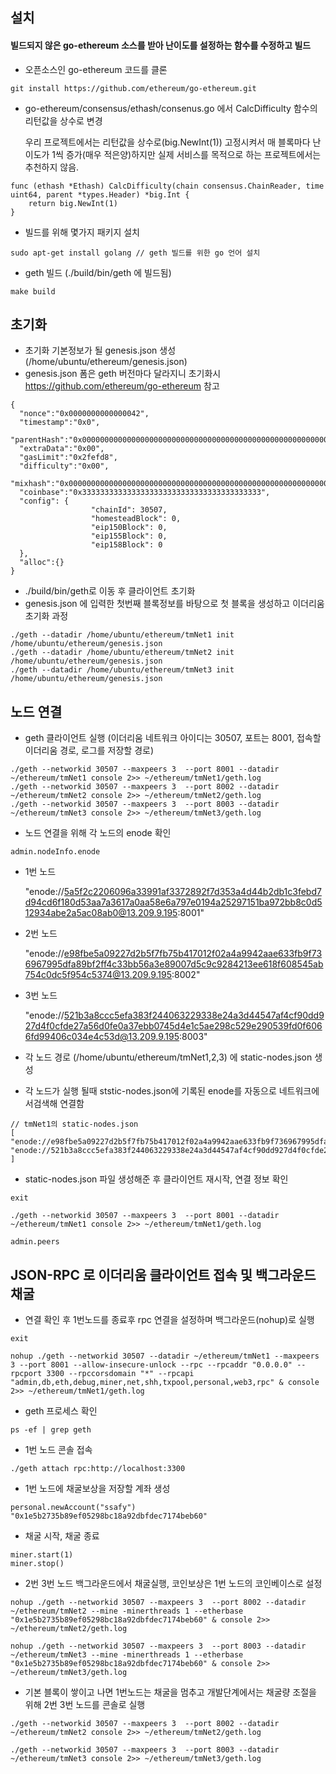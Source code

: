 ## 설치

#### 빌드되지 않은 go-ethereum 소스를 받아 난이도를 설정하는 함수를 수정하고 빌드

- 오픈소스인 go-ethereum 코드를 클론

~~~
git install https://github.com/ethereum/go-ethereum.git
~~~

- go-ethereum/consensus/ethash/consenus.go 에서 CalcDifficulty 함수의 리턴값을 상수로 변경

  우리 프로젝트에서는 리턴값을 상수로(big.NewInt(1)) 고정시켜서 매 블록마다 난이도가 1씩 증가(매우 적은양)하지만 실제 서비스를 목적으로 하는 프로젝트에서는 추천하지 않음.

~~~
func (ethash *Ethash) CalcDifficulty(chain consensus.ChainReader, time uint64, parent *types.Header) *big.Int {
	return big.NewInt(1)
}
~~~

- 빌드를 위해 몇가지 패키지 설치

~~~
sudo apt-get install golang // geth 빌드를 위한 go 언어 설치
~~~

- geth 빌드 (./build/bin/geth 에 빌드됨)

~~~
make build
~~~



## 초기화

- 초기화 기본정보가 될 genesis.json 생성 (/home/ubuntu/ethereum/genesis.json)
- genesis.json 폼은 geth 버전마다 달라지니 초기화시  https://github.com/ethereum/go-ethereum  참고

~~~
{
  "nonce":"0x0000000000000042",
  "timestamp":"0x0",
  "parentHash":"0x0000000000000000000000000000000000000000000000000000000000000000",
  "extraData":"0x00",
  "gasLimit":"0x2fefd8",
  "difficulty":"0x00",
  "mixhash":"0x0000000000000000000000000000000000000000000000000000000000000000",
  "coinbase":"0x3333333333333333333333333333333333333333",
  "config": {
                  "chainId": 30507,
                  "homesteadBlock": 0,
                  "eip150Block": 0,
                  "eip155Block": 0,
                  "eip158Block": 0
  },
  "alloc":{}
}
~~~



- ./build/bin/geth로 이동 후 클라이언트 초기화 
- genesis.json 에 입력한 첫번째 블록정보를 바탕으로 첫 블록을 생성하고 이더리움 초기화 과정

~~~
./geth --datadir /home/ubuntu/ethereum/tmNet1 init /home/ubuntu/ethereum/genesis.json
./geth --datadir /home/ubuntu/ethereum/tmNet2 init /home/ubuntu/ethereum/genesis.json
./geth --datadir /home/ubuntu/ethereum/tmNet3 init /home/ubuntu/ethereum/genesis.json
~~~



## 노드 연결

- geth 클라이언트 실행 (이더리움 네트워크 아이디는 30507, 포트는 8001, 접속할 이더리움 경로, 로그를 저장할 경로)

~~~
./geth --networkid 30507 --maxpeers 3  --port 8001 --datadir ~/ethereum/tmNet1 console 2>> ~/ethereum/tmNet1/geth.log
./geth --networkid 30507 --maxpeers 3  --port 8002 --datadir ~/ethereum/tmNet2 console 2>> ~/ethereum/tmNet2/geth.log
./geth --networkid 30507 --maxpeers 3  --port 8003 --datadir ~/ethereum/tmNet3 console 2>> ~/ethereum/tmNet3/geth.log
~~~



- 노드 연결을 위해 각 노드의 enode 확인

~~~
admin.nodeInfo.enode
~~~

- 1번 노드

  "enode://5a5f2c2206096a33991af3372892f7d353a4d44b2db1c3febd7d94cd6f180d53aa7a3617a0aa58e6a797e0194a25297151ba972bb8c0d512934abe2a5ac08ab0@13.209.9.195:8001"

- 2번 노드 

  "enode://e98fbe5a09227d2b5f7fb75b417012f02a4a9942aae633fb9f736967995dfa89bf2ff4c33bb56a3e89007d5c9c9284213ee618f608545ab754c0dc5f954c5374@13.209.9.195:8002"

- 3번 노드

  "enode://521b3a8ccc5efa383f244063229338e24a3d44547af4cf90dd927d4f0cfde27a56d0fe0a37ebb0745d4e1c5ae298c529e290539fd0f6066fd99406c034e4c53d@13.209.9.195:8003"



- 각 노드 경로 (/home/ubuntu/ethereum/tmNet1,2,3) 에 static-nodes.json 생성
- 각 노드가 실행 될때 ststic-nodes.json에 기록된 enode를 자동으로 네트워크에서검색해 연결함

~~~
// tmNet1의 static-nodes.json
[
"enode://e98fbe5a09227d2b5f7fb75b417012f02a4a9942aae633fb9f736967995dfa89bf2ff4c33bb56a3e89007d5c9c9284213ee618f608545ab754c0dc5f954c5374@13.209.9.195:8002",
"enode://521b3a8ccc5efa383f244063229338e24a3d44547af4cf90dd927d4f0cfde27a56d0fe0a37ebb0745d4e1c5ae298c529e290539fd0f6066fd99406c034e4c53d@13.209.9.195:8003"
]

~~~



- static-nodes.json 파일 생성해준 후 클라이언트 재시작, 연결 정보 확인

~~~
exit

./geth --networkid 30507 --maxpeers 3  --port 8001 --datadir ~/ethereum/tmNet1 console 2>> ~/ethereum/tmNet1/geth.log

admin.peers
~~~



## JSON-RPC 로 이더리움 클라이언트 접속 및 백그라운드 채굴

- 연결 확인 후 1번노드를 종료후 rpc 연결을 설정하며 백그라운드(nohup)로 실행

~~~
exit 

nohup ./geth --networkid 30507 --datadir ~/ethereum/tmNet1 --maxpeers 3 --port 8001 --allow-insecure-unlock --rpc --rpcaddr "0.0.0.0" --rpcport 3300 --rpccorsdomain "*" --rpcapi "admin,db,eth,debug,miner,net,shh,txpool,personal,web3,rpc" & console 2>> ~/ethereum/tmNet1/geth.log

~~~



- geth 프로세스 확인

~~~
ps -ef | grep geth
~~~



- 1번 노드 콘솔 접속

~~~
./geth attach rpc:http://localhost:3300
~~~



- 1번 노드에 채굴보상을 저장할 계좌 생성

~~~~
personal.newAccount("ssafy")
"0x1e5b2735b89ef05298bc18a92dbfdec7174beb60"
~~~~



- 채굴 시작, 채굴 종료

~~~
miner.start(1)
miner.stop()
~~~



- 2번 3번 노드 백그라운드에서 채굴실행, 코인보상은 1번 노드의 코인베이스로 설정

~~~
nohup ./geth --networkid 30507 --maxpeers 3  --port 8002 --datadir ~/ethereum/tmNet2 --mine -minerthreads 1 --etherbase "0x1e5b2735b89ef05298bc18a92dbfdec7174beb60" & console 2>> ~/ethereum/tmNet2/geth.log

nohup ./geth --networkid 30507 --maxpeers 3  --port 8003 --datadir ~/ethereum/tmNet3 --mine -minerthreads 1 --etherbase "0x1e5b2735b89ef05298bc18a92dbfdec7174beb60" & console 2>> ~/ethereum/tmNet3/geth.log
~~~



- 기본 블록이 쌓이고 나면 1번노드는 채굴을 멈추고 개발단계에서는 채굴량 조절을 위해 2번 3번 노드를 콘솔로 실행

~~~
./geth --networkid 30507 --maxpeers 3  --port 8002 --datadir ~/ethereum/tmNet2 console 2>> ~/ethereum/tmNet2/geth.log

./geth --networkid 30507 --maxpeers 3  --port 8003 --datadir ~/ethereum/tmNet3 console 2>> ~/ethereum/tmNet3/geth.log

~~~

